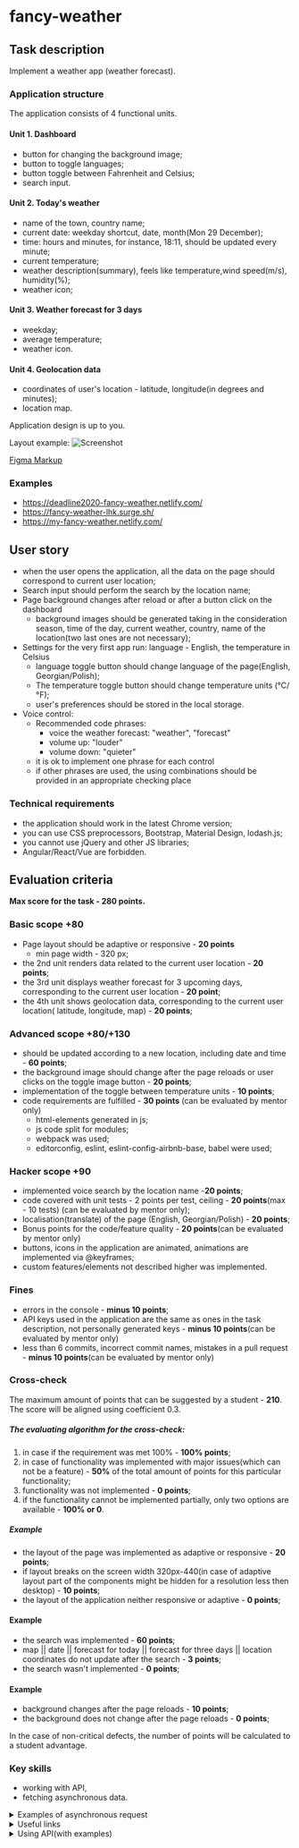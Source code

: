 # fancy-weather

## Task description

Implement a weather app (weather forecast).

### Application structure

The application consists of 4 functional units.

#### Unit 1. Dashboard

- button for changing the background image;
- button to toggle languages;
- button toggle between Fahrenheit and Celsius;
- search input.

#### Unit 2. Today's weather

- name of the town, country name;
- current date: weekday shortcut, date, month(Mon 29 December);
- time: hours and minutes, for instance, 18:11, should be updated every minute;
- current temperature;
- weather description(summary), feels like temperature,wind speed(m/s), humidity(%);
- weather icon;

#### Unit 3. Weather forecast for 3 days

- weekday;
- average temperature;
- weather icon.

#### Unit 4. Geolocation data

- coordinates of user's location - latitude, longitude(in degrees and minutes);
- location map.

Application design is up to you.

Layout example:
![Screenshot](images/fancy-weather.png)

[Figma Markup](https://www.figma.com/file/3aQwTNcZWg5CTuvlQ1t5MQ/fancy-weather?node-id=0%3A1)

### Examples

- https://deadline2020-fancy-weather.netlify.com/
- https://fancy-weather-lhk.surge.sh/
- https://my-fancy-weather.netlify.com/

## User story

- when the user opens the application, all the data on the page should correspond to current user location;
- Search input should perform the search by the location name;
- Page background changes after reload or after a button click on the dashboard
  - background images should be generated taking in the consideration season, time of the day, current weather, country, name of the location(two last ones are not necessary);
- Settings for the very first app run: language - English, the temperature in Celsius
  - language toggle button should change language of the page(English, Georgian/Polish);
  - The temperature toggle button should change temperature units (°C/°F);
  - user's preferences should be stored in the local storage.
- Voice control:
  - Recommended code phrases:
    - voice the weather forecast: "weather", "forecast"
    - volume up: "louder"
    - volume down: "quieter"
  - it is ok to implement one phrase for each control
  - if other phrases are used, the using combinations should be provided in an appropriate checking place

### Technical requirements

- the application should work in the latest Chrome version;
- you can use CSS preprocessors, Bootstrap, Material Design, lodash.js;
- you cannot use jQuery and other JS libraries;
- Angular/React/Vue are forbidden.

## Evaluation criteria

**Max score for the task - 280 points.**

### Basic scope +80

- Page layout should be adaptive or responsive - **20 points**
  - min page width - 320 px;
- the 2nd unit renders data related to the current user location - **20 points**;
- the 3rd unit displays weather forecast for 3 upcoming days, corresponding to the current user location - **20 point**;
- the 4th unit shows geolocation data, corresponding to the current user location( latitude, longitude, map) - **20 points**;

### Advanced scope +80/+130

- should be updated according to a new location, including date and time - **60 points**;
- the background image should change after the page reloads or user clicks on the toggle image button - **20 points**;
- implementation of the toggle between temperature units - **10 points**;
- code requirements are fulfilled - **30 points** (can be evaluated by mentor only)
  - html-elements generated in js;
  - js code split for modules;
  - webpack was used;
  - editorconfig, eslint, eslint-config-airbnb-base, babel were used;

### Hacker scope +90

- implemented voice search by the location name -**20 points**;
- code covered with unit tests - 2 points per test, ceiling - **20 points**(max - 10 tests) (can be evaluated by mentor only);
- localisation(translate) of the page (English, Georgian/Polish) - **20 points**;
- Bonus points for the code/feature quality - **20 points**(can be evaluated by mentor only)
- buttons, icons in the application are animated, animations are implemented via @keyframes;
- custom features/elements not described higher was implemented.

### Fines

- errors in the console - **minus 10 points**;
- API keys used in the application are the same as ones in the task description, not personally generated keys - **minus 10 points**(can be evaluated by mentor only)
- less than 6 commits, incorrect commit names, mistakes in a pull request - **minus 10 points**(can be evaluated by mentor only)

### Cross-check

The maximum amount of points that can be suggested by a student - **210**.
The score will be aligned using coefficient 0.3.

##### The evaluating algorithm for the cross-check:

1. in case if the requirement was met 100% - **100% points**;
2. in case of functionality was implemented with major issues(which can not be a feature) - **50%** of the total amount of points for this particular functionality;
3. functionality was not implemented - **0 points**;
4. if the functionality cannot be implemented partially, only two options are available - **100% or 0**.

##### Example

- the layout of the page was implemented as adaptive or responsive - **20 points**;
- if layout breaks on the screen width 320px-440(in case of adaptive layout part of the components might be hidden for a resolution less then desktop) - **10 points**;
- the layout of the application neither responsive or adaptive - **0 points**;

#### Example

- the search was implemented - **60 points**;
- map || date || forecast for today || forecast for three days || location coordinates do not update after the search - **3 points**;
- the search wasn't implemented - **0 points**;

#### Example

- background changes after the page reloads - **10 points**;
- the background does not change after the page reloads - **0 points**;

In the case of non-critical defects, the number of points will be calculated to a student advantage.

### Key skills

- working with API,
- fetching asynchronous data.

<details> 
  <summary>Examples of asynchronous request</summary>
  
  <p></p>
  
  JS-code to get a link to the image (the link displays in the console)
  
  - using fetch
  
 ``` javascript 
  function getLinkToImage() {
  const url = 'https://api.unsplash.com/photos/random?query=morning&client_id=e2077ad31a806c894c460aec8f81bc2af4d09c4f8104ae3177bb809faf0eac17';
  fetch(url)
    .then(res => res.json())
    .then(data => {
      console.log(data.urls.regular)
    });
  }
``` 
  - using async/await
  
 ``` javascript 
  async function getLinkToImage() {
    const url = 'https://api.unsplash.com/photos/random?query=morning&client_id=e2077ad31a806c894c460aec8f81bc2af4d09c4f8104ae3177bb809faf0eac17';
    const res = await fetch(url);
    const data = await res.json();
    console.log(data.urls.regular)
  }
```

</details>

<details> 
  <summary>Useful links</summary>
  
- **Fetch/async/await**
  - [Fetch](https://developer.mozilla.org/en-US/docs/Web/API/Fetch_API/Using_Fetch)
  - [Async programing](https://www.youtube.com/watch?v=GuQuWsX3S8w&list=PLzLiprpVuH8e1YNSEXMtjOuB1uxqQLYED&index=22)
  - [JavaScript Fetch API and using Async/Await](https://dev.to/shoupn/javascript-fetch-api-and-using-asyncawait-47mp)

- **Date and time**

  - [Date](https://developer.mozilla.org/en-US/docs/Web/JavaScript/Reference/Global_Objects/Date)
  - [Date.prototype.toLocaleString](https://developer.mozilla.org/en-US/docs/Web/JavaScript/Reference/Global_Objects/Date/toLocaleString)

- **Voice recognition in browser**

  - [SpeechRecognition](https://developer.mozilla.org/en-US/docs/Web/API/SpeechRecognition)
  - [JavaScript Speech Recognition](https://www.youtube.com/watch?v=0mJC0A72Fnw)
  - [SpeechSynthesis](https://developer.mozilla.org/en-US/docs/Web/API/SpeechSynthesis)
  - [JavaScript Text-To-Speech](https://www.youtube.com/watch?v=saCpKH_xdgs)

- **Weather API**

  - [How to Make a Weather App Using React](https://medium.com/@leizl.samano/how-to-make-a-weather-app-using-react-403c88252deb)

- **Иконки погоды**
  - [Animated SVG Weather Icons](https://codepen.io/atiyahaider/pen/XwmPxq?editors=1100)
  - [Animated Weather Icons](https://codepen.io/irinainina/pen/ZEYORmy)
  - [Free animated SVG weather icons](https://www.amcharts.com/free-animated-svg-weather-icons/)
  - [Free to use animated weather icons](https://github.com/basmilius/weather-icons/tree/master/design/fill/animation-ready)
  - [Icons from Figma](https://wxeka.mrmarkel.com/pws/css/icons/)
  - [owfont - symbol font for Open Weather Map API](https://websygen.github.io/owfont/)
  - [ClimaCell-API weather icons](https://github.com/ClimaCell-API/weather-code-icons)
  </details>

<details> 
  <summary>Using API(with examples)</summary>

<p></p>

**1. Geolocation API**

- https://ipinfo.io/
  - sign up
  - get token
  - get current user location  
    `https://ipinfo.io/json?token=eb5b90bb77d46a`
  - [API Docs](https://ipinfo.io/developers)
- [Geolocation API](https://developer.mozilla.org/ru/docs/Web/API/Geolocation/getCurrentPosition)

**2. Weather API**  
OpenWeatherMap, Weatherbit, AccuWeather, Weather2020 и др.

- https://openweathermap.org/
  - sign up
  - get API Key  
    `https://home.openweathermap.org/api_keys`
  - get weather forecast data for the next five days
    `https://api.openweathermap.org/data/2.5/forecast?q=Kiev&lang=ua&units=metric&APPID=a9a3a62789de80865407c0452e9d1c27`
  - [API Docs](https://openweathermap.org/api)
- https://www.weatherbit.io (500 запросов/сутки)
  - sign up
    `https://www.weatherbit.io/account/create`
  - join your personal account
    `https://www.weatherbit.io/account/login`
  - choose the plan Free
  - copy API key from API Keys / Admin
  - get weather forecast data for the next 3 days
    `https://api.weatherbit.io/v2.0/forecast/daily?city=Moscow&country=RU&days=3&units=S&lang=be&key=619b6dd131094859b162bb2577321b2a`
  - [API Docs](https://www.weatherbit.io/api)
- https://www.weatherapi.com (20000 запросов/месяц)
  - sign up
    `https://www.weatherapi.com/signup.aspx`
  - confirm email (follow the link sent to your email)
  - join your personal account
    `https://www.weatherapi.com/login.aspx`
  - copy API key
  - get weather forecast data for the next 3 days
    `https://api.weatherapi.com/v1/forecast.json?key=363474e96d194f10ab9212718201105&q=Moscow&days=3`
  - [API Docs](https://www.weatherapi.com/docs/)
- https://www.climacell.co/ (1000 запросов/сутки)
  - sign up
    `https://developer.climacell.co/sign-up`
  - confirm email (follow the link sent to your email)
  - join your personal account  
    `https://developer.climacell.co/sign-in`
  - copy API key
  - get weather forecast data for the next several days
    `https://api.climacell.co/v3/weather/forecast/daily?lat=55.7522&lon=37.6156&unit_system=si&start_time=now&fields=feels_like%2Ctemp%2Chumidity%2Cwind_speed%2Cweather_code&apikey=rh8L0roTYDgi9hvbGsd6X3cu5rRWiV05`
  - [API Docs](https://developer.climacell.co/v3/docs)

**3. Images API**

- https://unsplash.com/developers
  - sign up
  - confirm email (follow the link sent to your email)
  - create an application
    `https://unsplash.com/oauth/applications`
  - get Access Key
  - get an image for the background, which should be updated every time the page reloads
    `https://api.unsplash.com/photos/random?orientation=landscape&per_page=1&query=nature&client_id=e2077ad31a806c894c460aec8f81bc2af4d09c4f8104ae3177bb809faf0eac17`
  - the service has a limitation - 50 images per hour
  - [API Docs](https://unsplash.com/documentation)
- https://www.flickr.com/services/ - sign up - confirm email (follow the link sent to your email) - create an application `https://www.flickr.com/services/apps/create/apply/` - get API Key - get images `https://www.flickr.com/services/rest/?method=flickr.photos.search&api_key=0f15ff623f1198a1f7f52550f8c36057&tags=nature,spring,morning&tag_mode=all&extras=url_h&format=json&nojsoncallback=1` - [API Docs](https://www.flickr.com/services/api/) - [The Flickr
  Developer Guide](https://www.flickr.com/services/developer/api/) - Still have questions? Check out [code.flickr.com](https://code.flickr.net/) or the [FAQs](https://help.flickr.com/)! - example with API API Flickr [demo](https://flickr-api-test.netlify.com/)
  _Attention_ Flickr API is a huge and not always easy to work with

**4. Maps API**  
Google Maps API, API Yandex maps, MapBox, OpenStreetMap и др.

- https://www.mapbox.com
  - sign up  
    `https://account.mapbox.com/auth/signup/`
  - confirm email (follow the link sent to your email)
  - get Access token  
    `https://account.mapbox.com/`
  - choose design
    `https://docs.mapbox.com/mapbox-gl-js/examples/`
  - [API Docs](https://docs.mapbox.com/api/maps/)

**5. Geocoding API**  
Google Geocoding, Яндекс.Карты Geocoder, Nominatim OpenStreetMap, Data Science Toolkit, Gisgraphy, OpenCage Geocoder и др.

- https://opencagedata.com/
  - sign up
  - get API key
  - get coordinated by the name of the location
    `https://api.opencagedata.com/geocode/v1/json?q=Minsk&key=c6b6da0f80f24b299e08ee1075f81aa5&pretty=1&no_annotations=1`
  - [API Docs](https://opencagedata.com/api)
    </details>
